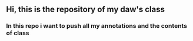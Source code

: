 ## Hi, this is the repository of my daw's class
### In this repo i want to push all my annotations and the contents of class

